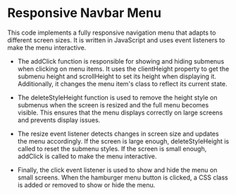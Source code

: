 # Responsive Navbar Menu
This code implements a fully responsive navigation menu that adapts to different screen sizes. It is written in JavaScript and uses event listeners to make the menu interactive.

- The addClick function is responsible for showing and hiding submenus when clicking on menu items. It uses the clientHeight property to get the submenu height and scrollHeight to set its height when displaying it. Additionally, it changes the menu item's class to reflect its current state.

- The deleteStyleHeight function is used to remove the height style on submenus when the screen is resized and the full menu becomes visible. This ensures that the menu displays correctly on large screens and prevents display issues.

- The resize event listener detects changes in screen size and updates the menu accordingly. If the screen is large enough, deleteStyleHeight is called to reset the submenu styles. If the screen is small enough, addClick is called to make the menu interactive.

- Finally, the click event listener is used to show and hide the menu on small screens. When the hamburger menu button is clicked, a CSS class is added or removed to show or hide the menu.
